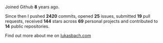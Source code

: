 Joined Github **8** years ago.

Since then I pushed **2420** commits, opened **25** issues, submitted **19** pull requests, received **144** stars across **69** personal projects and contributed to **14** public repositories.

Find out more about me on [lukasbach.com](https://lukasbach.com)
